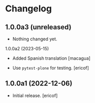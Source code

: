 # Changelog

1.0.0a3 (unreleased)
--------------------

- Nothing changed yet.


1.0.0a2 (2023-05-15)

- Added Spanish translation [macagua]

- Use `pytest-plone` for testing.
  [ericof]


## 1.0.0a1 (2022-12-06)

- Initial release. [ericof]
